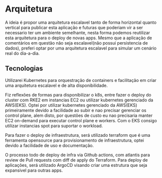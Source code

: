 # Arquitetura

A ideia é propor uma arquitetura escalavel tanto de forma horizontal quanto vertical para publicar esta aplicação e futuras que poderiam vir a ser necessario ter um ambiente semelhante, nesta forma podemos reutilizar esta arquitetura para o deploy de novas apps. Mesmo que a aplicação de comentários em questão não seja escalavel(não possui persistencia de dados), preferi optar por uma arquitetura escalavel para simular um cenário real do dia-a-dia.

## Tecnologias

Utilizarei Kubernetes para orquestração de containers e facilitação em criar uma arquitetura escalavel e de alta disponibilidade.

Fiz reflexões de formas para disponibilizar o k8s, entre fazer o deploy do cluster com RKE2 em instancias EC2 ou utilizar kubernetes gerenciado da AWS(EKS). Optei por utilizar kubernetes gerenciado da AWS(EKS) primeiramente devido a facilidade ao subir e nao precisar gerenciar os control plane, alem disto, por questões de custo eu nao precisaria manter EC2 on-demand para executar control plane e workers. Com o EKS consigo utilizar instancias spot para suportar o workload.

Para fazer o deploy de infraestrutura, será utilizado terraform que é uma ferramenta opensource para provisionamento de infraestrutura, optei devido a facilidade de uso e documentação.

O processo todo de deploy de infra via Github actions, com atlantis para review de Pull requests com diff de apply do Terraform. Para deploy de aplicações, será utilizado ArgoCD visando criar uma estrutura que seja expansivel para outras apps.